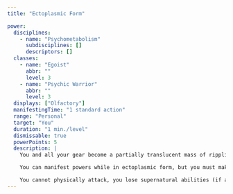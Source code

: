 ```yaml
---
title: "Ectoplasmic Form"

power:
  disciplines:
    - name: "Psychometabolism"
      subdisciplines: []
      descriptors: []
  classes:
    - name: "Egoist"
      abbr: ""
      level: 3
    - name: "Psychic Warrior"
      abbr: ""
      level: 3
  displays: ["Olfactory"]
  manifestingTime: "1 standard action"
  range: "Personal"
  target: "You"
  duration: "1 min./level"
  dismissable: true
  powerPoints: 5
  description: |
    You and all your gear become a partially translucent mass of rippling ectoplasm that generally conforms to your normal shape. You gain damage reduction 10/psionics, and you gain immunity to poison and critical hits. Your material armor becomes meaningless, although your size, Dexterity, deflection bonuses, and armor bonuses from force effects (such as those gained by inertial armor) still apply to your Armor Class.

    You can manifest powers while in ectoplasmic form, but you must make a Concentration check (DC 20 + power level) for each power you attempt to manifest.

    You cannot physically attack, you lose supernatural abilities (if any), and you can't speak while in ectoplasmic form. You can't run, but you can fly at a speed of 20 feet (perfect). You can pass through small holes or narrow openings, even mere cracks, with all you were wearing or holding in your hands. You are subject to the effects of wind, and you can't enter water or other liquid. You also can't manipulate objects or activate items, even those carried along with you. Continuously active items remain active, though in some cases their effects may be moot (such as items that provide armor or natural armor bonuses).
---
```

